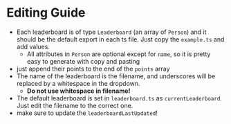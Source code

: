 # Editing Guide

- Each leaderboard is of type `Leaderboard` (an array of `Person`) and it should be the default export in each ts file. Just copy the `example.ts` and add values.
  - All attributes in `Person` are optional except for `name`, so it is pretty easy to generate with copy and pasting
- just append their points to the end of the `points` array
- The name of the leaderboard is the filename, and underscores will be replaced by a whitespace in the dropdown.
  - **Do not use whitespace in filename!**
- The default leaderboard is set in `leaderboard.ts` as `currentLeaderboard`. Just edit the filename to the correct one.
- make sure to update the `leaderboardLastUpdated`!

